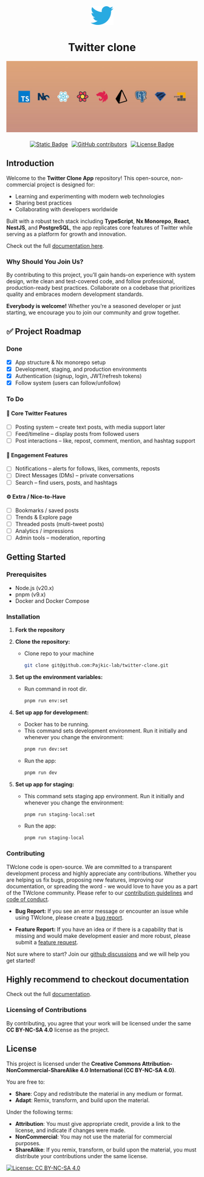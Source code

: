<div align="center">
    <img src="libs/ui/assets/src/lib/img/twitter-logo-png.png" alt="logo" style="width: 60px;">
    <h1>Twitter clone</h1>
</div>
<div align="center">
    <img src="libs/ui/assets/src/lib/img/jumbo post.jpg">
    <div style="display: flex; justify-content: center; gap: 10px; margin-top: 20px;">
        <a href="https://creativecommons.org/licenses/by-nc-sa/4.0/legalcode.txt" target="_blank">
            <img alt="Static Badge" src="https://img.shields.io/badge/license%20-%20CCBYNCSA4.0-blue" style="height: 20px;">
        </a>
        <a href="https://github.com/Pajkic-lab/twitter-clone/graphs/contributors" target="_blank">
            <img alt="GitHub contributors" src="https://img.shields.io/github/contributors-anon/Pajkic-lab/twitter-clone" style="height: 20px;" > 
        </a>
        <a href="https://github.com/Pajkic-lab/twitter-clone" target="_blank">
            <img src="https://img.shields.io/github/stars/Pajkic-lab/twitter-clone" alt="License Badge" style="height: 20px;"> 
        </a>
    </div>
</div>

## Introduction

Welcome to the **Twitter Clone App** repository! This open-source, non-commercial project is designed for:

- Learning and experimenting with modern web technologies
- Sharing best practices
- Collaborating with developers worldwide

Built with a robust tech stack including **TypeScript**, **Nx Monorepo**, **React**, **NestJS**, and **PostgreSQL**, the app replicates core features of Twitter while serving as a platform for growth and innovation.

Check out the full [documentation here](https://pajkic-lab.github.io/twitter-clone/).

### Why Should You Join Us?

By contributing to this project, you’ll gain hands-on experience with system design, write clean and test-covered code, and follow professional, production-ready best practices. Collaborate on a codebase that prioritizes quality and embraces modern development standards.

**Everybody is welcome!** Whether you’re a seasoned developer or just starting, we encourage you to join our community and grow together.

## ✅ Project Roadmap

### Done

- [x] App structure & Nx monorepo setup
- [x] Development, staging, and production environments
- [x] Authentication (signup, login, JWT/refresh tokens)
- [x] Follow system (users can follow/unfollow)

### To Do

#### 📝 Core Twitter Features

- [ ] Posting system – create text posts, with media support later
- [ ] Feed/timeline – display posts from followed users
- [ ] Post interactions – like, repost, comment, mention, and hashtag support

#### 🔔 Engagement Features

- [ ] Notifications – alerts for follows, likes, comments, reposts
- [ ] Direct Messages (DMs) – private conversations
- [ ] Search – find users, posts, and hashtags

#### ⚙️ Extra / Nice-to-Have

- [ ] Bookmarks / saved posts
- [ ] Trends & Explore page
- [ ] Threaded posts (multi-tweet posts)
- [ ] Analytics / impressions
- [ ] Admin tools – moderation, reporting

## Getting Started

### Prerequisites

- Node.js (v20.x)
- pnpm (v9.x)
- Docker and Docker Compose

### Installation

1. **Fork the repository**
2. **Clone the repository:**

   - Clone repo to your machine
     ```bash
     git clone git@github.com:Pajkic-lab/twitter-clone.git
     ```

3. **Set up the environment variables:**
   - Run command in root dir.
     ```bash
     pnpm run env:set
     ```
4. **Set up app for development:**
   - Docker has to be running.
   - This command sets development environment. Run it initially and whenever you change the environment:
     ```bash
     pnpm run dev:set
     ```
   - Run the app:
     ```bash
     pnpm run dev
     ```
5. **Set up app for staging:**
   - This command sets staging app environment. Run it initially and whenever you change the environment:
     ```bash
     pnpm run staging-local:set
     ```
   - Run the app:
     ```bash
     pnpm run staging-local
     ```

### Contributing

TWclone code is open-source. We are committed to a transparent development process and highly appreciate any contributions. Whether you are helping us fix bugs, proposing new features, improving our documentation, or spreading the word - we would love to have you as a part of the TWclone community. Please refer to our [contribution guidelines](./CONTRIBUTING.md) and [code of conduct](./CODE_OF_CONDUCT.md).

- **Bug Report:** If you see an error message or encounter an issue while using TWclone, please create a [bug report](https://github.com/Pajkic-lab/twitter-clone/issues/new?assignees=&labels=&projects=&template=bug_report.md&title=).

- **Feature Report:** If you have an idea or if there is a capability that is missing and would make development easier and more robust, please submit a [feature request](https://github.com/Pajkic-lab/twitter-clone/issues/new?assignees=&labels=&projects=&template=feature_request.md&title=).

Not sure where to start? Join our [github discussions](https://github.com/Pajkic-lab/twitter-clone/discussions) and we will help you get started!

## Highly recommend to checkout documentation

Check out the full [documentation](https://pajkic-lab.github.io/twitter-clone/).

### Licensing of Contributions

By contributing, you agree that your work will be licensed under the same **CC BY-NC-SA 4.0** license as the project.

## License

This project is licensed under the **Creative Commons Attribution-NonCommercial-ShareAlike 4.0 International (CC BY-NC-SA 4.0)**.

You are free to:

- **Share**: Copy and redistribute the material in any medium or format.
- **Adapt**: Remix, transform, and build upon the material.

Under the following terms:

- **Attribution**: You must give appropriate credit, provide a link to the license, and indicate if changes were made.
- **NonCommercial**: You may not use the material for commercial purposes.
- **ShareAlike**: If you remix, transform, or build upon the material, you must distribute your contributions under the same license.

[![License: CC BY-NC-SA 4.0](https://img.shields.io/badge/License-CC%20BY--NC--SA%204.0-lightgrey.svg)](https://creativecommons.org/licenses/by-nc-sa/4.0/)
